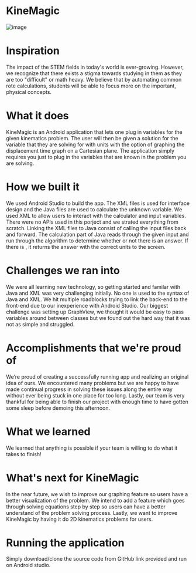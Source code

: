 # KineMagic
![image](http://u.cubeupload.com/coding_ninja24/newImage.jpg)

# Inspiration
The impact of the STEM fields in today's world is ever-growing. However, we recognize that there exists a stigma towards studying in them as they are too "difficult" or math heavy. We believe that by automating common rote calculations, students will be able to focus more on the important, physical concepts.

# What it does

KineMagic is an Android application that lets one plug in variables for the given kinematics problem. The user will then be given a solution for the variable that they are solving for with units with the option of graphing the displacement time graph on a Cartesian plane. The application simply requires you just to plug in the variables that are known in the problem you are solving. 

# How we built it

We used Android Studio to build the app. The XML files is used for interface design and the Java files are used to calculate the unknown variable. We used XML to allow users to interact with the calculator and input variables. There were no APIs used in this porject and we strated everything from scratch. Linking the XML files to Java consist of calling the input files back and forward. The calculation part of Java reads through the given input and run through the algorithm to determine whether or not there is an answer. If there is , it returns the answer with the correct units to the screen. 


# Challenges we ran into

We were all learning new technology, so getting started and familar with Java and XML was very challenging initially. No one is used to the syntax of Java and XML. We hit multiple roadblocks trying to link the back-end to the front-end due to our inexperience with Android Studio. Our biggest challenge was setting up GraphView, we thought it would be easy to pass variables around between classes but we found out the hard way that it was not as simple and struggled.


# Accomplishments that we're proud of

We’re proud of creating a successfully running app and realizing an original idea of ours. We encountered many problems but we are happy to have made continual progress in solving these issues along the entire way without ever being stuck in one place for too long. Lastly, our team is very thankful for being able to finish our project with enough time to have gotten some sleep before demoing this afternoon.

# What we learned

We learned that anything is possible if your team is willing to do what it takes to finish!

# What's next for KineMagic

In the near future, we wish to improve our graphing feature so users have a better visualization of the problem. We intend to add a feature which goes through solving equations step by step so users can have a better understand of the problem solving process. Lastly, we want to improve KineMagic by having it do 2D kinematics problems for users.

# Running the application

Simply download/clone the source code from GitHub link provided and run on Android studio. 

